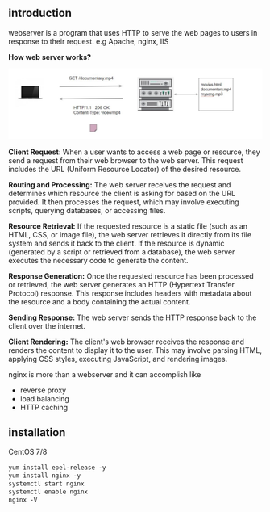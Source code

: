 ## introduction

webserver is a program that uses HTTP to serve the web pages to users in response to their request. 
e.g Apache, nginx, IIS

**How web server works?**

![webserver_working](../images/webserver_working.png)

**Client Request**: When a user wants to access a web page or resource, they send a request from their web browser to the web server. This request includes the URL (Uniform Resource Locator) of the desired resource.

**Routing and Processing:** The web server receives the request and determines which resource the client is asking for based on the URL provided. It then processes the request, which may involve executing scripts, querying databases, or accessing files.

**Resource Retrieval:** If the requested resource is a static file (such as an HTML, CSS, or image file), the web server retrieves it directly from its file system and sends it back to the client. If the resource is dynamic (generated by a script or retrieved from a database), the web server executes the necessary code to generate the content.

**Response Generation:** Once the requested resource has been processed or retrieved, the web server generates an HTTP (Hypertext Transfer Protocol) response. This response includes headers with metadata about the resource and a body containing the actual content.

**Sending Response:** The web server sends the HTTP response back to the client over the internet.

**Client Rendering:** The client's web browser receives the response and renders the content to display it to the user. This may involve parsing HTML, applying CSS styles, executing JavaScript, and rendering images.

nginx is more than a webserver and it can accomplish like

- reverse proxy
- load balancing
- HTTP caching

## installation 

CentOS 7/8

```
yum install epel-release -y
yum install nginx -y
systemctl start nginx
systemctl enable nginx
nginx -V
```